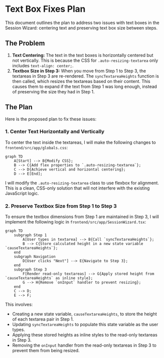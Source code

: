 # Text Box Fixes Plan

This document outlines the plan to address two issues with text boxes in the Session Wizard: centering text and preserving text box size between steps.

## The Problem

1.  **Text Centering:** The text in the text boxes is horizontally centered but not vertically. This is because the CSS for `.auto-resizing-textarea` only includes `text-align: center;`.
2.  **Textbox Size in Step 3:** When you move from Step 1 to Step 3, the textareas in Step 3 are re-rendered. The `syncTextareaHeights` function is then called, which resizes the textareas based on their content. This causes them to expand if the text from Step 1 was long enough, instead of preserving the size they had in Step 1.

## The Plan

Here is the proposed plan to fix these issues:

### 1. Center Text Horizontally and Vertically

To center the text inside the textareas, I will make the following changes to `frontend/src/app/globals.css`:

```mermaid
graph TD
    A[Start] --> B{Modify CSS};
    B --> C{Add flex properties to `.auto-resizing-textarea`};
    C --> D{Achieve vertical and horizontal centering};
    D --> E[End];
```

I will modify the `.auto-resizing-textarea` class to use flexbox for alignment. This is a clean, CSS-only solution that will not interfere with the existing JavaScript logic.

### 2. Preserve Textbox Size from Step 1 to Step 3

To ensure the textbox dimensions from Step 1 are maintained in Step 3, I will implement the following logic in `frontend/src/app/SessionWizard.tsx`:

```mermaid
graph TD
    subgraph Step 1
        A[User types in textarea] --> B{Call `syncTextareaHeights`};
        B --> C{Store calculated height in a new state variable `causeTextareaHeights`};
    end
    subgraph Navigation
        D[User clicks "Next"] --> E{Navigate to Step 3};
    end
    subgraph Step 3
        F[Render read-only textareas] --> G{Apply stored height from `causeTextareaHeights` as inline style};
        G --> H{Remove `onInput` handler to prevent resizing};
    end
    C --> D;
    E --> F;
```

This involves:
*   Creating a new state variable, `causeTextareaHeights`, to store the height of each textarea pair in Step 1.
*   Updating `syncTextareaHeights` to populate this state variable as the user types.
*   Applying these stored heights as inline styles to the read-only textareas in Step 3.
*   Removing the `onInput` handler from the read-only textareas in Step 3 to prevent them from being resized.